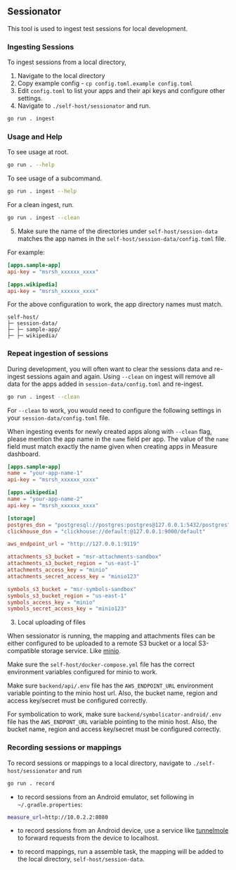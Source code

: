 ## Sessionator

This tool is used to ingest test sessions for local development.

### Ingesting Sessions

To ingest sessions from a local directory,

1. Navigate to the local directory
2. Copy example config - `cp config.toml.example config.toml`
3. Edit `config.toml` to list your apps and their api keys and configure other settings.
4. Navigate to `./self-host/sessionator` and run.

```sh
go run . ingest
```

### Usage and Help

To see usage at root.

```sh
go run . --help
```

To see usage of a subcommand.

```sh
go run . ingest --help
```

For a clean ingest, run.

```sh
go run . ingest --clean
```

5. Make sure the name of the directories under `self-host/session-data` matches the app names in the `self-host/session-data/config.toml` file.

For example:

```toml
[apps.sample-app]
api-key = "msrsh_xxxxxx_xxxx"

[apps.wikipedia]
api-key = "msrsh_xxxxxx_xxxx"
```

For the above configuration to work, the app directory names must match.

```
self-host/
├─ session-data/
├─ ├─ sample-app/
├─ ├─ wikipedia/
```

### Repeat ingestion of sessions

During development, you will often want to clear the sessions data and re-ingest sessions again and again. Using `--clean` on ingest will remove all data for the apps added in `session-data/config.toml` and re-ingest.

```sh
go run . ingest --clean
```

For `--clean` to work, you would need to configure the following settings in your `session-data/config.toml` file.

When ingesting events for newly created apps along with `--clean` flag, please mention the app name in the `name` field per app. The value of the `name` field must match exactly the name given when creating apps in Measure dashboard.

```toml
[apps.sample-app]
name = "your-app-name-1"
api-key = "msrsh_xxxxxx_xxxx"

[apps.wikipedia]
name = "your-app-name-2"
api-key = "msrsh_xxxxxx_xxxx"

[storage]
postgres_dsn = "postgresql://postgres:postgres@127.0.0.1:5432/postgres"
clickhouse_dsn = "clickhouse://default:@127.0.0.1:9000/default"

aws_endpoint_url = "http://127.0.0.1:9119"

attachments_s3_bucket = "msr-attachments-sandbox"
attachments_s3_bucket_region = "us-east-1"
attachments_access_key = "minio"
attachments_secret_access_key = "minio123"

symbols_s3_bucket = "msr-symbols-sandbox"
symbols_s3_bucket_region = "us-east-1"
symbols_access_key = "minio"
symbols_secret_access_key = "minio123"
```

3. Local uploading of files

When sessionator is running, the mapping and attachments files can be either configured to be uploaded to a remote S3 bucket or a local S3-compatible storage service. Like [minio](https://min.io/).

Make sure the `self-host/docker-compose.yml` file has the correct environment variables configured for minio to work.

Make sure `backend/api/.env` file has the `AWS_ENDPOINT_URL` environment variable pointing to the minio host url. Also, the bucket name, region and access key/secret must be configured correctly.

For symbolication to work, make sure `backend/symbolicator-android/.env` file has the `AWS_ENDPONT_URL` variable pointing to the minio host. Also, the bucket name, region and access key/secret must be configured correctly.

### Recording sessions or mappings

To record sessions or mappings to a local directory, navigate to `./self-host/sessionator` and run

```sh
go run . record
```

* to record sessions from an Android emulator, set following in `~/.gradle.properties`:

```sh
measure_url=http://10.0.2.2:8080
```

* to record sessions from an Android device, use a service like [tunnelmole](https://tunnelmole.com/) to forward requests from the device to localhost.


* to record mappings, run a assemble task, the mapping will be added to the local directory, `self-host/session-data`.
